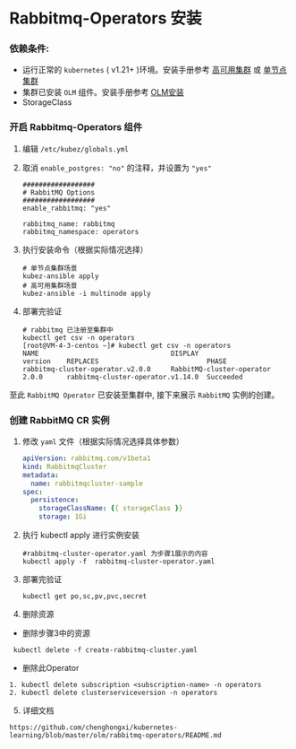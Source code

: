 # Rabbitmq-Operators 安装

### 依赖条件:
- 运行正常的 `kubernetes` ( v1.21+ )环境。安装手册参考 [高可用集群](../install/multinode.md) 或 [单节点集群](../install/all-in-one.md)
- 集群已安装 `OLM` 组件。安装手册参考 [OLM安装](../paas/olm.md)
- StorageClass
### 开启 Rabbitmq-Operators 组件
1. 编辑 `/etc/kubez/globals.yml`

2. 取消 `enable_postgres: "no"` 的注释，并设置为 `"yes"`
    ```shell
    ##################
    # RabbitMQ Options
    ##################
    enable_rabbitmq: "yes"
   
    rabbitmq_name: rabbitmq
    rabbitmq_namespace: operators
    ```
3. 执行安装命令（根据实际情况选择）
    ```shell
    # 单节点集群场景
    kubez-ansible apply
    # 高可用集群场景
    kubez-ansible -i multinode apply
    ```
4. 部署完验证
    ```shell
    # rabbitmq 已注册至集群中
    kubectl get csv -n operators
    [root@VM-4-3-centos ~]# kubectl get csv -n operators
    NAME                                 DISPLAY                     version    REPLACES                           PHASE
    rabbitmq-cluster-operator.v2.0.0     RabbitMQ-cluster-operator   2.0.0      rabbitmq-cluster-operator.v1.14.0  Succeeded

至此 `RabbitMQ Operator` 已安装至集群中, 接下来展示 `RabbitMQ` 实例的创建。

### 创建 RabbitMQ CR 实例
1. 修改 `yaml` 文件（根据实际情况选择具体参数）
   ```yaml
   apiVersion: rabbitmq.com/v1beta1
   kind: RabbitmqCluster
   metadata:
     name: rabbitmqcluster-sample
   spec:
     persistence:
       storageClassName: {{ storageClass }}
       storage: 1Gi
   ```
2. 执行 kubectl apply 进行实例安装  
   ```shell
   #rabbitmq-cluster-operator.yaml 为步骤1展示的内容
   kubectl apply -f  rabbitmq-cluster-operator.yaml
   ```
3. 部署完验证
   ```shell
   kubectl get po,sc,pv,pvc,secret
   ```
4. 删除资源
- 删除步骤3中的资源
 ```shell
  kubectl delete -f create-rabbitmq-cluster.yaml
  ```
- 删除此Operator
```shell
1. kubectl delete subscription <subscription-name> -n operators
2. kubectl delete clusterserviceversion -n operators
```
5. 详细文档
```shell
https://github.com/chenghongxi/kubernetes-learning/blob/master/olm/rabbitmq-operators/README.md
```
